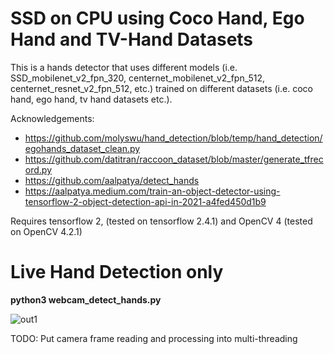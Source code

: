 # SSD on CPU using Coco Hand, Ego Hand and TV-Hand Datasets

This is a hands detector that uses different models (i.e. SSD_mobilenet_v2_fpn_320, centernet_mobilenet_v2_fpn_512, centernet_resnet_v2_fpn_512, etc.) 
trained on different datasets (i.e. coco hand, ego hand, tv hand datasets etc.).

Acknowledgements:
- https://github.com/molyswu/hand_detection/blob/temp/hand_detection/egohands_dataset_clean.py
- https://github.com/datitran/raccoon_dataset/blob/master/generate_tfrecord.py
- https://github.com/aalpatya/detect_hands
- https://aalpatya.medium.com/train-an-object-detector-using-tensorflow-2-object-detection-api-in-2021-a4fed450d1b9

Requires tensorflow 2, (tested on tensorflow 2.4.1)
and OpenCV 4 (tested on OpenCV 4.2.1)

# Live Hand Detection only
**python3 webcam_detect_hands.py**
    
![out1](https://github.com/Sabit-Ahmed/HandDetection/blob/master/HandDetection.gif)


TODO: Put camera frame reading and processing into multi-threading
